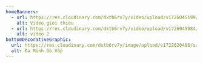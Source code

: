 ```yaml
---
homeBanners:
  - url: https://res.cloudinary.com/dxtb6rv7y/video/upload/v1726045199/baner_xanh_lye18w.mp4
    alt: Video gioi thieu
  - url: https://res.cloudinary.com/dxtb6rv7y/video/upload/v1726045084/baner_ko_nen_uiaifz.mp4
    alt: video 2
bottomDecorativeGraphic:
  url: https://res.cloudinary.com/dxtb6rv7y/image/upload/v1722620486/site-name_ksvjgd.png
  alt: Đa Minh Gò Vấp
---
```

